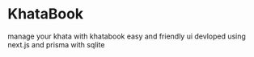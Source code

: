 # KhataBook
manage your khata with khatabook easy and friendly ui devloped using next.js and prisma with sqlite
